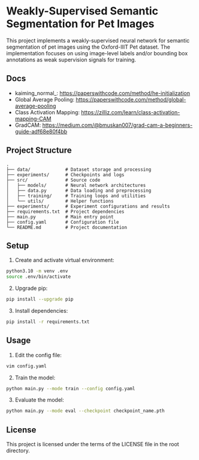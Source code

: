# Weakly-Supervised Semantic Segmentation for Pet Images

This project implements a weakly-supervised neural network for semantic segmentation of pet images using the Oxford-IIIT Pet dataset. The implementation focuses on using image-level labels and/or bounding box annotations as weak supervision signals for training.

## Docs
- kaiming_normal_: https://paperswithcode.com/method/he-initialization
- Global Average Pooling: https://paperswithcode.com/method/global-average-pooling
- Class Activation Mapping: https://zilliz.com/learn/class-activation-mapping-CAM
- GradCAM: https://medium.com/@bmuskan007/grad-cam-a-beginners-guide-adf68e80f4bb

## Project Structure

```
.
├── data/             # Dataset storage and processing
├── experiments/      # Checkpoints and logs
├── src/              # Source code
│   ├── models/       # Neural network architectures
│   ├── data.py       # Data loading and preprocessing
│   ├── training/     # Training loops and utilities
│   └── utils/        # Helper functions
├── experiments/      # Experiment configurations and results
├── requirements.txt  # Project dependencies
├── main.py           # Main entry point
├── config.yaml       # Configuration file
└── README.md         # Project documentation
```

## Setup

1. Create and activate virtual environment:
```bash
python3.10 -m venv .env
source .env/bin/activate
```
2. Upgrade pip:
```bash
pip install --upgrade pip
```
3. Install dependencies:
```bash
pip install -r requirements.txt
```

## Usage

1. Edit the config file:
```bash
vim config.yaml
```

2. Train the model:
```bash
python main.py --mode train --config config.yaml
```

3. Evaluate the model:
```bash
python main.py --mode eval --checkpoint checkpoint_name.pth
```

## License
This project is licensed under the terms of the LICENSE file in the root directory.